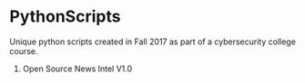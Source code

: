 # PythonScripts
Unique python scripts created in Fall 2017 as part of a cybersecurity college course.

1) Open Source News Intel V1.0
